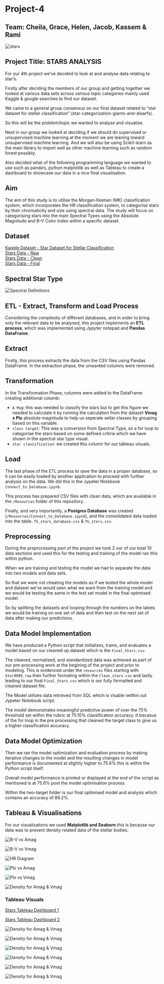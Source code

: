 # Project-4

## Team: Cheila, Grace, Helen, Jacob, Kassem & Rami

![stars](Images/milkyway.jpeg)

## Project Title: STARS ANALYSIS

For our 4th project we’ve decided to look at and analyse data relating to star’s. 

Firstly after deciding the members of our group and getting together we looked at  various data sets across various topic categories mainly used Kaggle & google searches to find our dataset.

We came to a general group consensus on our final dataset related to “star dataset for stellar classification” (star-categorization-giants-and-dwarfs). 

So this will be the problem/topic we wanted to analyse and visualise.

Next in our group we looked at deciding if we should do supervised or unsupervised machine learning at the moment we are leaning toward unsupervised 
machine learning. And we will also be using Scikit-learn as the main library to import well as other machine learning such as random forest possibly.

Also decided what of the following programming language we wanted to use such as panda’s, python matplotlib as well as Tableau to create a dashboard to 
showcase our data in a nice final visualisation.

## Aim

The aim of this study is to utilise the Morgan-Keenan (MK) classification system, which incorporates the HR classification system, to categorise stars by their chromaticity and size using spectral data. The study will focus on categorising stars into the main Spectral Types using the Absolute Magnitude and B-V Color Index within a specific dataset.

## Dataset

[Kaggle Dataset - Star Dataset for Stellar Classification](https://www.kaggle.com/datasets/vinesmsuic/star-categorization-giants-and-dwarfs)  
[Stars Data - Raw](Resources/Star9999_raw.csv)   
[Stars Data - Clean](Resources/clean_stars.csv)  
[Stars Data - Final](Resources/final_stars.csv)

## Spectral Star Type

![Spectral Definitions](Images/Spectral_Star_types.jpeg)

## ETL - Extract, Transform and Load Process

Considering the complexity of different databases, and in order to bring only the relevant data to be analysed, this project implements an **ETL 
process**, which was implemented using Jypyter notepad and **Pandas DataFrame**. 
 
## Extract

Firstly, this process extracts the data from the CSV files using Pandas DataFrame. In the extraction phase, the unwanted columns were removed.

## Transformation

In the Transformation Phase, columns were added to the DataFrame creating additional columb:

 * `A Mag`: this was needed to classify the stars but to get this figure we needed to calculate it by running the calculation from the dataset **Vmag x Plx** absolute magnitude to help us seperate sellar classes by grouping based on this variable.  
 * `class target`: This was a conversion from Spectral Type, so a for loop to categorise the stars based on some defined critiria which we have shown in the spectral star type visual.  
 * `star classification`: we created this column for our tableau visuals.  

## Load

The last phase of the ETL process to save the data in a proper database, so it can be easily loaded by another application to proceed with further analysis on the data. We did this in the Jypeter Notebook `Connect_to_Database.ipynb`.

This process has prepared CSV files with clean data, which are available in the `/Resources` folder of this repository.

Finally, and very importantly, a **Postgres Database** was created (`/Resources/Connect_to_Database.ipynb`), and the consolidated data loaded into the table. `TG_stars_database.csv` & `TG_stars.csv`.

## Preprocessing

During the preprocessing part of the project we took 2 our of our total 10 data sections and used this for the testing and training of the model ran 
this within python.

When we are training and testing the model we had to separate the data into two models and data sets.

So that we were not cheating the models as if we tested the whole model and dataset we’ve would seen what we want from the training model and we would 
be testing the same in the test set model in the final optimised model.

So by splitting the datasets and looping through the numbers on the labels we would be training on one set of data and then test on the next set of data 
after making our predictions.

## Data Model Implementation

We have produced a Python script that initializes, trains, and evaluates a model based on our cleaned up dataset which is the `Final_Stars.csv`.

The cleaned, normalized, and standardized data was achieved as part of our pre-processing work at the begining of the project and prior to modeling. 
This is evidenced under the `resources` files starting with `Star9999_raw` then further formating within the `Clean_stars.csv` and lastly leading to our 
final `Final_Stars.csv` which is our fully formatted and cleaned dataset file.

The Model utilizes data retrieved from SQL which is visable iwithin out Jypeter Notebook script.

The model demonstrates meaningful predictive power of over the 75% threshold set within the rubric at 75.10% classification accuracy. It becasue of the 
for loop in the pre processing that cleaned the target class to give us a higher classification accuracy.

## Data Model Optimization

Then we ran the model optimization and evaluation process by making iterative changes to the model and the resulting changes in model performance is 
documented at slightly higher to 75.6% this is within the Python script itself.

Overall model performance is printed or displayed at the end of the script as mentioned is at 75.6% post the model optimisation process.

Within the two-target folder is our final optimised model and analysis which contains an accuracy of 89.2%. 

##  Tableau & Visualisations

For our visualisations we used **Matplotlib and Seaborn** this is because our data was to present density related data of the stellar bodies.

![B-V vs Amag](Images/BVvsAmag.jpeg)

![B-V vs Vmag](Images/BVvsVmag.jpeg)

![HR Diagram](Images/HRDiagram.jpeg)

![Plx vs Amag](Images/PlxVSAmag.PNG)

![Plx vs Vmag](Images/PlxVSVmag.PNG)

![Density for Amag & Vmag](Images/density_for_Amag_and_Vmag.PNG)

### Tableau Visuals

[Stars Tableau Dashboard 1](https://public.tableau.com/app/profile/rahmi.rahmiev/viz/StellarDashboard/Dashboard1)  

[Stars Tableau Dashboard 2](https://public.tableau.com/app/profile/grace.cheuk/viz/StellarClassification_16764912311040/Dashboard1?publish=yes) 

![Density for Amag & Vmag](Images/Tableau/TG_stars_Dashboard.png)

![Density for Amag & Vmag](Images/Tableau/a_v_mag.png)
 
![Density for Amag & Vmag](Images/Tableau/BV_plx.png)

![Density for Amag & Vmag](Images/Tableau/mag_plx1.png)

![Density for Amag & Vmag](Images/Tableau/mag_plx2.png)

![Density for Amag & Vmag](Images/Tableau/vmag.png)


